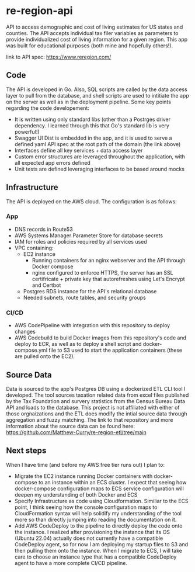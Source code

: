 # re-region-api
API to access demographic and cost of living estimates for US states and counties. The API accepts individual tax filer variables as parameters to provide individualized cost of living information for a given region. This app was built for educational purposes (both mine and hopefully others!).

link to API spec: https://www.reregion.com/

## Code
The API is developed in Go. Also, SQL scripts are called by the data access layer to pull from the database, and shell scripts are used to intitiate the app on the server as well as in the deployment pipeline. Some key points regarding the code developement:
* It is written using only standard libs (other than a Postrges driver dependency. I learned through this that Go's standard lib is very powerful!)
* Swagger UI Dist is embedded in the app, and it is used to serve a defined yaml API spec at the root path of the domain (the link above)
* Interfaces define all key services + data access layer
* Custom error structures are leveraged throughout the application, with all expected app errors defined
* Unit tests are defined leveraging interfaces to be based around mocks

## Infrastructure
The API is deployed on the AWS cloud. The configuration is as follows:
 ### App
  * DNS records in Route53
  * AWS Systems Manager Parameter Store for database secrets
  * IAM for roles and policies required by all services used
  * VPC containing:
    * EC2 instance
       * Running containers for an nginx webserver and the API through Docker compose
       * nginx configured to enforce HTTPS, the server has an SSL certifricate + private key that autorefreshes using Let's Encrypt and Certbot
    * Postgres RDS instance for the API's relational database
    * Needed subnets, route tables, and security groups
 ### CI/CD
  * AWS CodePipeline with integration with this repository to deploy changes
  * AWS Codebuild to build Docker images from this repository's code and deploy to ECR,
    as well as to deploy a shell script and docker-compose.yml file to S3 used to start the application containers (these are pulled onto the EC2).

## Source Data
Data is sourced to the app's Postgres DB using a dockerized ETL CLI tool I developed. The tool sources taxation related data from excel files published by the Tax Foundation and survery statistics from the Census Bureau Data API and loads to the database. This project is not affiliated with either of those orgnaizations and the ETL does modify the intial source data through aggregation and fuzzy matching. The link to that repository and more information about the source data can be found here: https://github.com/Matthew-Curry/re-region-etl/tree/main

## Next steps
When I have time (and before my AWS free tier runs out) I plan to:
* Migrate the EC2 instance running Docker containers with docker-compose to an instance within an ECS cluster. I expect that seeing how docker-compose configuration maps to ECS service configuration will deepen my understanding of both Docker and ECS
* Specify Infrastructure as code using Cloudformation. Similiar to the ECS point, I think seeing how the console configuration maps to CloudFormation syntax will help solidify my understanding of the tool more so than directly jumping into reading the documentation on it.
* Add AWS CodeDeploy to the pipeline to directly deploy the code onto the instance. I realized after provisioning the instance that its OS (Ubuntu 22.04) actually does not currently have a compatible CodeDeploy agent, so for now I am deploying my startup files to S3 and then pulling them onto the instance. When I migrate to ECS, I will take care to choose an instance type that has a compatible CodeDeploy agent to have a more complete CI/CD pipeline.
